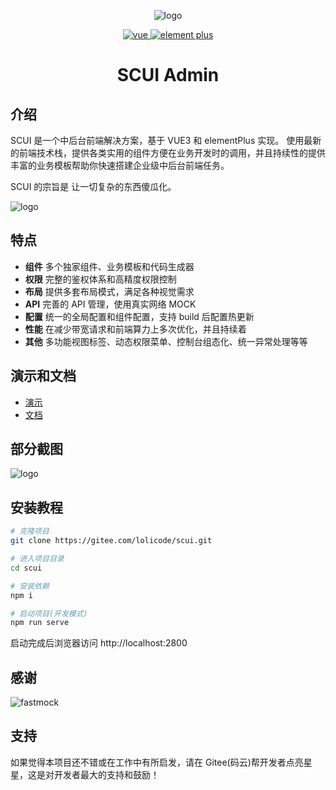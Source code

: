 <div align="center">

![logo](https://lolicode.gitee.io/scui-doc/logo.png)

<p align="center">
	<a href="https://v3.vuejs.org/" target="_blank">
		<img src="https://img.shields.io/badge/vue.js-3.x-green" alt="vue">
	</a>
	<a href="https://element-plus.gitee.io/#/zh-CN/component/changelog" target="_blank">
		<img src="https://img.shields.io/badge/element--plus-latest-blue" alt="element plus">
	</a>
</p>

<h1>SCUI Admin</h1>

</div>

## 介绍

SCUI 是一个中后台前端解决方案，基于 VUE3 和 elementPlus 实现。
使用最新的前端技术栈，提供各类实用的组件方便在业务开发时的调用，并且持续性的提供丰富的业务模板帮助你快速搭建企业级中后台前端任务。

SCUI 的宗旨是 让一切复杂的东西傻瓜化。

![logo](https://lolicode.gitee.io/scui-doc/g_1.jpg)

## 特点

-   **组件** 多个独家组件、业务模板和代码生成器
-   **权限** 完整的鉴权体系和高精度权限控制
-   **布局** 提供多套布局模式，满足各种视觉需求
-   **API** 完善的 API 管理，使用真实网络 MOCK
-   **配置** 统一的全局配置和组件配置，支持 build 后配置热更新
-   **性能** 在减少带宽请求和前端算力上多次优化，并且持续着
-   **其他** 多功能视图标签、动态权限菜单、控制台组态化、统一异常处理等等

## 演示和文档

-   <a href="https://lolicode.gitee.io/scui-doc/demo/#/login" target="_blank">演示</a>
-   <a href="https://lolicode.gitee.io/scui-doc/" target="_blank">文档</a>

## 部分截图

![logo](https://lolicode.gitee.io/scui-doc/g_2.jpg)

## 安装教程

```sh
# 克隆项目
git clone https://gitee.com/lolicode/scui.git

# 进入项目目录
cd scui

# 安装依赖
npm i

# 启动项目(开发模式)
npm run serve
```

启动完成后浏览器访问 http://localhost:2800

## 感谢

![fastmock](https://www.fastmock.site/resource/images/logo.png)

## 支持

如果觉得本项目还不错或在工作中有所启发，请在 Gitee(码云)帮开发者点亮星星，这是对开发者最大的支持和鼓励！
